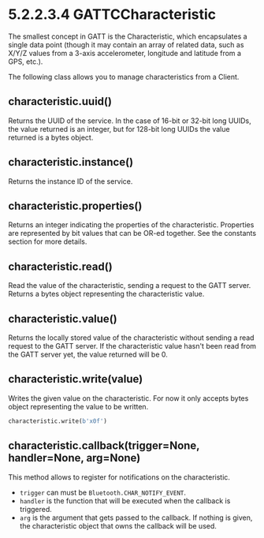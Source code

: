 # 5.2.2.3.4 GATTCCharacteristic

The smallest concept in GATT is the Characteristic, which encapsulates a single data point \(though it may contain an array of related data, such as X/Y/Z values from a 3-axis accelerometer, longitude and latitude from a GPS, etc.\).

The following class allows you to manage characteristics from a Client.

## characteristic.uuid\(\)

Returns the UUID of the service. In the case of 16-bit or 32-bit long UUIDs, the value returned is an integer, but for 128-bit long UUIDs the value returned is a bytes object.

## characteristic.instance\(\)

Returns the instance ID of the service.

## characteristic.properties\(\)

Returns an integer indicating the properties of the characteristic. Properties are represented by bit values that can be OR-ed together. See the constants section for more details.

## characteristic.read\(\)

Read the value of the characteristic, sending a request to the GATT server. Returns a bytes object representing the characteristic value.

## characteristic.value\(\)

Returns the locally stored value of the characteristic without sending a read request to the GATT server. If the characteristic value hasn't been read from the GATT server yet, the value returned will be 0.

## characteristic.write\(value\)

Writes the given value on the characteristic. For now it only accepts bytes object representing the value to be written.

```python
characteristic.write(b'x0f')
```

## characteristic.callback\(trigger=None, handler=None, arg=None\)

This method allows to register for notifications on the characteristic.

* `trigger` can must be `Bluetooth.CHAR_NOTIFY_EVENT`.
* `handler` is the function that will be executed when the callback is triggered.
* `arg` is the argument that gets passed to the callback. If nothing is given, the characteristic object that owns the callback will be used.

